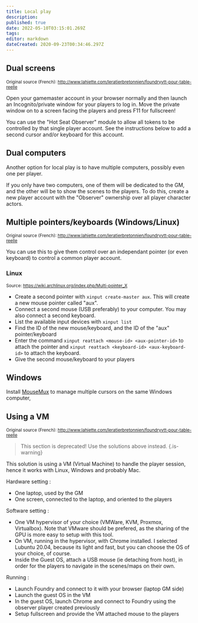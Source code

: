 ```yaml
---
title: Local play
description: 
published: true
date: 2022-05-10T03:15:01.269Z
tags: 
editor: markdown
dateCreated: 2020-09-23T00:34:46.297Z
---
```


## Dual screens

<small>Original source (French): http://www.lahiette.com/leratierbretonnien/foundryvtt-pour-table-reelle</small>

Open your gamemaster account in your browser normally and then launch an Incognito/private window for your players to log in. Move the private window on to a screen facing the players and press F11 for fullscreen!

You can use the "Hot Seat Observer" module to allow all tokens to be controlled by that single player account. See the instructions below to add a second cursor and/or keyboard for this account.

## Dual computers

Another option for local play is to have multiple computers, possibly even one per player.

If you only have two computers, one of them will be dedicated to the GM, and the other will be to show the scenes to the players. To do this, create a new player account with the "Observer" ownership over all player character actors.

## Multiple pointers/keyboards (Windows/Linux)

<small>Original source (French): http://www.lahiette.com/leratierbretonnien/foundryvtt-pour-table-reelle</small>

You can use this to give them control over an independant pointer (or even keyboard) to control a common player account.

### Linux

<small>Source: https://wiki.archlinux.org/index.php/Multi-pointer_X</small>

* Create a second pointer with `xinput create-master aux`. This will create a new mouse pointer called "aux".
* Connect a second mouse (USB preferably) to your computer. You may also connect a second keyboard.
* List the available input devices with `xinput list`
* Find the ID of the new mouse/keyboard, and the ID of the "aux" pointer/keyboard
* Enter the command `xinput reattach <mouse-id> <aux-pointer-id>` to attach the pointer and `xinput reattach <keyboard-id> <aux-keyboard-id>` to attach the keyboard.
* Give the second mouse/keyboard to your players

## Windows

Install [MouseMux](https://mousemux.com/) to manage multiple cursors on the same Windows computer,

## Using a VM

<small>Original source (French): http://www.lahiette.com/leratierbretonnien/foundryvtt-pour-table-reelle</small>

> This section is deprecated! Use the solutions above instead.
{.is-warning}


This solution is using a VM (Virtual Machine) to handle the player session, hence it works with Linux, Windows and probably Mac.

Hardware setting : 

* One laptop, used by the GM
* One screen, connected to the laptop, and oriented to the players

Software setting :

* One VM hypervisor of your choice (VMWare, KVM, Proxmox, Virtualbox). Note that VMware should be prefered, as the sharing of the GPU is more easy to setup with this tool.
* On VM, running in the hypervisor, with Chrome installed. I selected Lubuntu 20.04, because its light and fast, but you can choose the OS of your choice, of course.
* Inside the Guest OS, attach a USB mouse (ie detaching from host), in order for the players to navigate in the scenes/maps on their own.

Running :

* Launch Foundry and connect to it with your browser (laptop GM side)
* Launch the guest OS in the VM
* In the guest OS, launch Chrome and connect to Foundry using the observer player created previously
* Setup fullscreen and provide the VM attached mouse to the players 
